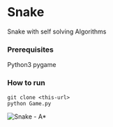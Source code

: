 # Snake
Snake with self solving Algorithms


### Prerequisites
Python3
pygame

### How to run
```
git clone <this-url>
python Game.py
```

![Snake - A*](https://i.ibb.co/cYbpQpM/Snake.png)
